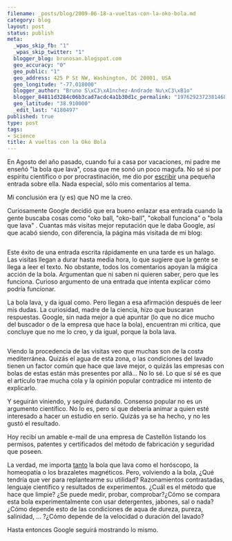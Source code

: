 ```yaml
--- 
filename: _posts/blog/2009-06-18-a-vueltas-con-la-oko-bola.md
category: blog
layout: post
status: publish
meta: 
  _wpas_skip_fb: "1"
  _wpas_skip_twitter: "1"
  blogger_blog: brunosan.blogspot.com
  geo_accuracy: "0"
  geo_public: "1"
  geo_address: 425 P St NW, Washington, DC 20001, USA
  geo_longitude: "-77.018000"
  blogger_author: "Bruno S\xC3\xA1nchez-Andrade Nu\xC3\xB1o"
  blogger_84811d3284c06b3cad7acdc4a1b30d1c_permalink: "1976292372381468015"
  geo_latitude: "38.910000"
  _edit_last: "4180497"
published: true
type: post
tags: 
- Science
title: A vueltas con la Oko Bola
---
```

En Agosto del año pasado, cuando fui a casa por vacaciones, mi padre me enseñó "la bola que lava", cosa que me sonó un poco magufa. No sé si por espíritu científico o por procrastinación, me dio por <a href="http://brunosan.blogspot.com/2008/08/oko-ball-o-la-bola-que-lava-la-ropa-slo.html">escribir</a> una pequeña entrada sobre ella. Nada especial, sólo mis comentarios al tema.

Mi conclusión era (y es) que NO me la creo.

<!--more-->Curiosamente Google decidió que era bueno enlazar esa entrada cuando la gente buscaba cosas como "oko ball, "oko-ball", "okoball funciona" o "bola que lava" . Cuantas más visitas mejor reputación que le daba Google, así que acabó siendo, con diferencia, la página más visitada de mi blog:

<a href="http://lh6.ggpht.com/_I9rCc9BaIkw/SjwgV0Zy-_I/AAAAAAAACPI/T2Mgb0cqt6E/Bild%205.jpg"><img src="http://lh6.ggpht.com/_I9rCc9BaIkw/SjwgV0Zy-_I/AAAAAAAACPI/T2Mgb0cqt6E/Bild%205.jpg" border="0" alt="" /></a>

Este éxito de una entrada escrita rápidamente en una tarde es un halago. Las visitas llegan a durar hasta media hora, lo que sugiere que la gente se llega a leer el texto. No obstante, todos los comentarios apoyan la mágica acción de la bola. Argumentan que ni saben ni quieren saber, pero que les funciona. Curioso argumento de una entrada que intenta explicar cómo podría funcionar.

La bola lava, y da igual como. Pero llegan a esa afirmación después de leer mis dudas. La curiosidad, madre de la ciencia, hizo que buscaran respuestas. Google, sin nada mejor a qué apuntar (lo que no dice mucho del buscador o de la empresa que hace la bola), encuentran mi crítica, que concluye que no me lo creo, y da igual, porque la bola lava.

<a href="http://lh5.ggpht.com/_I9rCc9BaIkw/SjwiovTCLEI/AAAAAAAACPQ/1VNTXcHJbdE/Bild%203.jpg"><img src="http://lh5.ggpht.com/_I9rCc9BaIkw/SjwiovTCLEI/AAAAAAAACPQ/1VNTXcHJbdE/Bild%203.jpg" border="0" alt="" /></a>

Viendo la procedencia de las visitas veo que muchas son de la costa mediterránea. Quizás el agua de esta zona, o las condiciones del lavado tienen un factor común que hace que lave mejor, o quizás las empresas con bolas de estas están más presentes por allá... No lo sé. Lo que sí sé es que el artículo trae mucha cola y la opinión popular contradice mi intento de explicarlo.

Y seguirán viniendo, y seguiré dudando. Consenso popular no es un argumento científico. No lo es, pero sí que debería animar a quien esté interesado a hacer un estudio en serio. Quizás ya se ha hecho, y no les gustó el resultado.

Hoy recibí un amable e-mail de una empresa de Castellón listando los permisos, patentes y certificados del método de fabricación y seguridad que poseen.

La verdad, me importa <a href="http://en.wikipedia.org/wiki/Laundry_ball">tanto</a> la bola que lava como el horóscopo, la homeopatía o los brazaletes magnéticos.  Pero, volviendo a la bola,  ¿Qué tendría que ver para replantearme su utilidad?
Razonamientos contrastadas, lenguaje científico y resultados de experimentos. ¿Cuál es el método que hace que limpie? ¿Se puede medir, probar, comprobar?¿Cómo se compara esta bola experimentalmente con usar detergentes, jabones, sal o nada? ¿Cómo depende esto de las condiciones de aqua de dureza, pureza, salinidad, ... ?¿Cómo depende de la velocidad o duración del lavado?

Hasta entonces Google seguirá mostrando lo mismo.

